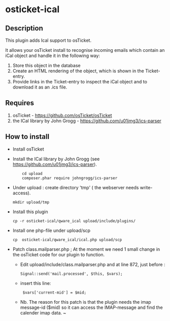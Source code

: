 # osticket-ical
## Description
This plugin adds Ical support to osTicket. 

It allows your osTicket install to recognise incoming emails which contain an iCal object and handle it in the following way:
   1. Store this object in the database
   1. Create an HTML rendering of the object, which is shown in the Ticket-entry.
   1. Provide links in the Ticket-entry to inspect the iCal object and to download it as an .ics file.

## Requires
   1. osTicket - https://github.com/osTicket/osTicket
   1. the ICal library by John Grogg   - https://github.com/u01jmg3/ics-parser
   
## How to install
   - Install osTicket
   - Install the ICal library by John Grogg   (see https://github.com/u01jmg3/ics-parser).
   
             cd upload
             composer.phar require johngrogg/ics-parser
           
 
   - Under upload : create directory 'tmp' ( the webserver needs write-access).
   
         mkdir upload/tmp
 
   - Install this plugin
   
         cp -r osticket-ical/qware_ical upload/include/plugins/
   - Install one php-file under upload/scp
   
         cp  osticket-ical/qware_ical/ical.php upload/scp
         
   - Patch class.mailparser.php ;  At the moment we need 1 small change in the osTicket code for our plugin to function.
      -  Edit upload/include/class.mailparser.php and at line 872, just before :
      
             Signal::send('mail.processed', $this, $vars);
   
      -  insert this line:
      
              $vars['current-mid'] = $mid;

     -  Nb. The reason for this patch is that the plugin needs the imap message-id ($mid) so it can access the IMAP-message and find  the calender imap data.
~


